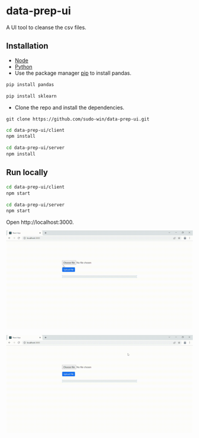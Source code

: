 # data-prep-ui
A UI tool to cleanse the csv files.


## Installation

-  [Node](https://nodejs.org/en/)
-  [Python](https://www.python.org/downloads/)
-  Use the package manager [pip](https://pip.pypa.io/en/stable/) to install pandas.
```bash
pip install pandas
```
```bash
pip install sklearn
```
- Clone the repo and install the dependencies.
```
git clone https://github.com/sudo-win/data-prep-ui.git
```
  ```sh
  cd data-prep-ui/client
  npm install
  ```
  ```sh
  cd data-prep-ui/server
  npm install
  ```

## Run locally
  ```sh
  cd data-prep-ui/client
  npm start
  ```
  ```sh
  cd data-prep-ui/server
  npm start
  ```
  
Open http://localhost:3000.

![Demo1](assets/demo-1.gif)

![Demo2](assets/demo-2.gif)

